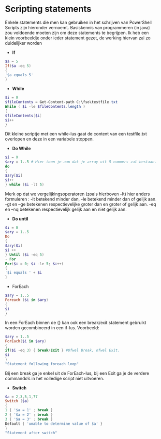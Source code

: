 # Scripting statements
Enkele statements die men kan gebruiken in het schrijven van PowerShell Scripts zijn hieronder vernoemt. Basiskennis van programmeren (in java) zou voldoende moeten zijn om deze statements te begrijpen. Ik heb een klein voorbeeldje onder ieder statement gezet, de werking hiervan zal zo duidelijker worden
- **If**
```PowerShell
$a = 5
If($a -eq 5)
{
'$a equals 5'
}
```
- **While**
```PowerShell
$i = 0
$fileContents = Get-Content-path C:\fso\testfile.txt
While ( $i -le $fileContents.length )
{
$fileContents[$i]
$i++
}
```
Dit kleine scriptje met een while-lus gaat de content van een testfile.txt overlopen en deze in een variabele stoppen.

- **Do While**
```PowerShell
$i = 0
$ary = 1..5 # Hier toon je aan dat je array uit 5 nummers zal bestaan.
do 
{
$ary[$i]
$i++
} while ($i -lt 5)
```

Merk op dat we vergelijkingsoperatoren (zoals hierboven –lt)  hier anders formuleren :
-lt betekend minder dan, -le betekend minder dan of gelijk aan.
-gt en –ge betekenen respectievelijke groter dan en groter of gelijk aan.
-eq en –nq betekenen respectievelijk gelijk aan en niet gelijk aan.

- **Do until**
```PowerShell
$i = 0
$ary = 1..5
Do
{
$ary[$i]
$i ++
} Until ($i -eq 5)
- For
For($i = 0; $i -le 5; $i++)
{
'$i equals ' + $i 
}
```

- ForEach
```PowerShell
$ary = 1..5
Foreach ($i in $ary)
{
$i
}
```
In een ForEach binnen de {} kan ook een break/exit statement gebruikt worden gecombineerd in een if-lus. Voorbeeld:
```PowerShell
$ary = 1..5
ForEach($i in $ary)
{
if($i -eq 3) { break/Exit } #Ofwel Break, ofwel Exit.
$i
}
"Statement following foreach loop"
```
Bij een break ga je enkel uit de ForEach-lus, bij een Exit ga je de verdere commando’s in het volledige script niet uitvoeren.

- **Switch**
```PowerShell
$a = 2,3,5,1,77
Switch ($a)
{
1 { '$a = 1' ; break }
2 { '$a = 2' ; break }
3 { '$a = 3' ; break }
Default { 'unable to determine value of $a' }
}
"Statement after switch"
```
